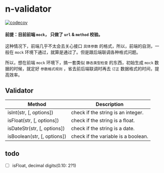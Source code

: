 # n-validator
[![codecov][codecov-image]][codecov-url]

[codecov-url]: https://codecov.io/gh/ReAlign/n-validator
[codecov-image]: https://codecov.io/gh/ReAlign/n-validator/branch/master/graph/badge.svg

#### 前提：目前前端 `mock`， 只做了 `url` & `method` 校验。

这种情况下，前端几乎不太会去关心接口 `具体参数` 的格式，所以，前端的自测，一般在 `mock` 环境下通过，就算是通过了。但是跟后端联调各种格式问题。

所以，想在前端 `mock` 环境下，搞一套类似 `静态类型检查` 的东西，初始生成 `mock` 数据的时候，就定好 `参数格式规则` ，省去前后端联调时再去 `订正` 数据格式的时间，提高效率。


## Validator

| Method | Description |
| --- | --- |
| isInt(str, [, options]) | check if the string is an integer. |
| isFloat(str, [, options]) | check if the string is a float. |
| isDateStr(str, [, options]) | check if the string is a date. |
| isBoolean(str, [, options]) | check if the variable is a boolean. |

## todo

* [ ] isFloat, decimal digits(0.10: 2?1)